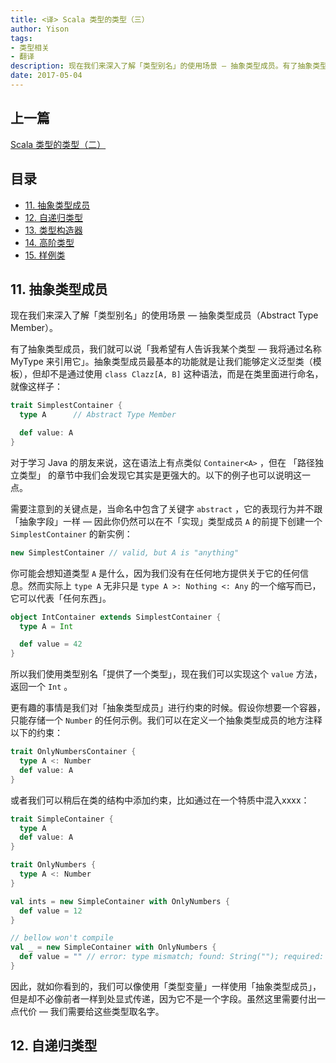 ```yaml
---
title: <译> Scala 类型的类型（三）
author: Yison
tags:
- 类型相关
- 翻译
description: 现在我们来深入了解「类型别名」的使用场景 — 抽象类型成员。有了抽象类型成员，我们就可以说「我希望有人告诉我某个类型 — 我将通过名称 MyType 来引用它」。
date: 2017-05-04
---
```


## 上一篇

[Scala 类型的类型（二）](http://scala.cool/2017/04/scala-types-of-types-part-2/)

## 目录

- [11. 抽象类型成员]()
- [12. 自递归类型]()
- [13. 类型构造器]()
- [14. 高阶类型]()
- [15. 样例类]()

## 11. 抽象类型成员

现在我们来深入了解「类型别名」的使用场景 — 抽象类型成员（Abstract Type Member）。

有了抽象类型成员，我们就可以说「我希望有人告诉我某个类型 — 我将通过名称 MyType 来引用它」。抽象类型成员最基本的功能就是让我们能够定义泛型类（模板），但却不是通过使用 `class Clazz[A, B]` 这种语法，而是在类里面进行命名，就像这样子：

```scala
trait SimplestContainer {
  type A      // Abstract Type Member

  def value: A
}
```

对于学习 Java 的朋友来说，这在语法上有点类似 `Container<A>` ，但在 「路径独立类型」 的章节中我们会发现它其实是更强大的。以下的例子也可以说明这一点。

需要注意到的关键点是，当命名中包含了关键字 `abstract` ，它的表现行为并不跟「抽象字段」一样 — 因此你仍然可以在不「实现」类型成员 `A` 的前提下创建一个 `SimplestContainer` 的新实例：
```scala
new SimplestContainer // valid, but A is "anything"
```

你可能会想知道类型 `A` 是什么，因为我们没有在任何地方提供关于它的任何信息。然而实际上 `type A` 无非只是 `type A >: Nothing <: Any` 的一个缩写而已，它可以代表「任何东西」。
```scala
object IntContainer extends SimplestContainer {
  type A = Int

  def value = 42
}
```

所以我们使用类型别名「提供了一个类型」，现在我们可以实现这个 `value` 方法，返回一个 `Int` 。

更有趣的事情是我们对「抽象类型成员」进行约束的时候。假设你想要一个容器，只能存储一个 `Number` 的任何示例。我们可以在定义一个抽象类型成员的地方注释以下的约束：
```scala
trait OnlyNumbersContainer {
  type A <: Number
  def value: A
}
```

或者我们可以稍后在类的结构中添加约束，比如通过在一个特质中混入xxxx：
```scala
trait SimpleContainer {
  type A
  def value: A
}

trait OnlyNumbers {
  type A <: Number
}

val ints = new SimpleContainer with OnlyNumbers {
  def value = 12
}

// bellow won't compile
val _ = new SimpleContainer with OnlyNumbers {
  def value = "" // error: type mismatch; found: String(""); required: this.A
}
```

因此，就如你看到的，我们可以像使用「类型变量」一样使用「抽象类型成员」，但是却不必像前者一样到处显式传递，因为它不是一个字段。虽然这里需要付出一点代价 — 我们需要给这些类型取名字。

## 12. 自递归类型